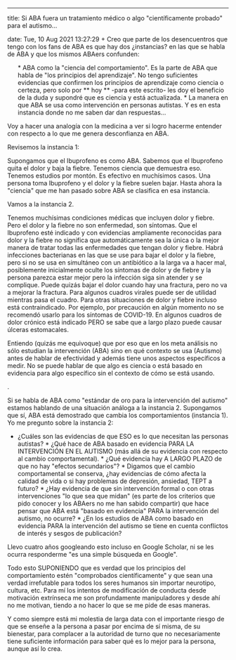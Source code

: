 ---

title: Si ABA fuera un tratamiento médico o algo "científicamente probado" para el autismo...

date: Tue, 10 Aug 2021 13:27:29 +
Creo que parte de los desencuentros que tengo con los fans de ABA es que hay dos ¿instancias? en las que se habla de ABA y que los mismos ABAers confunden:

<ol> * ABA como la "ciencia del comportamiento". Es la parte de ABA que habla de "los principios del aprendizaje". No tengo suficientes evidencias que confirmen los principios de aprendizaje como ciencia o certeza, pero solo por ** hoy ** -para este escrito- les doy el beneficio de la duda y supondré que es ciencia y está actualizada.  * La manera en que ABA se usa como intervención en personas autistas. Y es en esta instancia donde no me saben dar dan respuestas... </ol>



Voy a hacer una analogía con la medicina a ver si logro hacerme entender con respecto a lo que me genera desconfianza en ABA.

Revisemos la instancia 1:

Supongamos que el Ibuprofeno es como ABA. Sabemos que el Ibuprofeno quita el dolor y baja la fiebre. Tenemos ciencia que demuestra eso. Tenemos estudios por montón. Es efectivo en muchísimos casos. Una persona toma Ibuprofeno y el dolor y la fiebre suelen bajar. Hasta ahora la "ciencia" que me han pasado sobre ABA se clasifica en esa instancia. 

Vamos a la instancia 2. 

Tenemos muchísimas condiciones médicas que incluyen dolor y fiebre. Pero el dolor y la fiebre no son enfermedad, son síntomas. Que el Ibuprofeno esté indicado y con evidencias ampliamente reconocidas para dolor y la fiebre no significa que automáticamente sea la única o la mejor manera de tratar todas las enfermedades que tengan dolor y fiebre. Habrá infecciones bacterianas en las que se use para bajar el dolor y la fiebre, pero si no se usa en simultáneo con un antibiótico a la larga va a hacer mal, posiblemente inicialmente oculte los síntomas de dolor y de fiebre y la persona parezca estar mejor pero la infección siga sin atender y se complique. Puede quizás bajar el dolor cuando hay una fractura, pero no va a mejorar la fractura. Para algunos cuadros virales puede ser de utilidad mientras pasa el cuadro. Para otras situaciones de dolor y fiebre incluso está contraindicado. Por ejemplo, por precaución en algún momento no se recomendó usarlo para los síntomas de COVID-19.  En algunos cuadros de dolor crónico está indicado PERO se sabe que a largo plazo puede causar úlceras estomacales. 

Entiendo (quizás me equivoque) que por eso que en los meta análisis no sólo estudian la intervención (ABA) sino en qué contexto se usa (Autismo) antes de hablar de efectividad y además tiene unos aspectos específicos a medir. No se puede hablar de que algo es ciencia o está basado en evidencia para algo específico sin el contexto de cómo se está usando.

.

Si se habla de ABA como "estándar de oro para la intervención del autismo" estamos hablando de una situación análoga a la instancia 2. Supongamos que sí, ABA está demostrado que cambia los comportamientos (instancia 1). Yo me pregunto sobre la instancia 2:

  * ¿Cuáles son las evidencias de que ESO es lo que necesitan las personas autistas?   * ¿Qué hace de ABA basado en evidencia PARA LA INTERVENCIÓN EN EL AUTISMO (más allá de su evidencia con respecto al cambio comportamental).   * ¿Qué evidencia hay A LARGO PLAZO de que no hay "efectos secundarios"?   * Digamos que el cambio comportamental se conserva, ¿hay evidencias de cómo afecta la calidad de vida o si hay problemas de depresión, ansiedad, TEPT a futuro?  * ¿Hay evidencia de que sin intervención formal o con otras intervenciones "lo que sea que midan" (es parte de los criterios que pido conocer y los ABAers no me han sabido compartir) que hace pensar que ABA está "basado en evidencia" PARA la intervención del autismo, no ocurre?   * ¿En los estudios de ABA como basado en evidencia PARA la intervención del autismo se tiene en cuenta conflictos de interés y sesgos de publicación?   

Llevo cuatro años googleando esto incluso en Google Scholar, ni se les ocurra responderme "es una simple búsqueda en Google".

Todo esto SUPONIENDO que es verdad que los principios del comportamiento estén "comprobados científicamente" y que sean una verdad irrefutable para todos los seres humanos sin importar neurotipo, cultura, etc. Para mí los intentos de modificación de conducta desde motivación extrínseca me son profundamente manipuladores y desde ahí no me motivan, tiendo a no hacer lo que se me pide de esas maneras. 

Y como siempre está mi molestia de larga data con el importante riesgo de que se enseñe a la persona a pasar por encima de sí misma, de su bienestar, para complacer a la autoridad de turno que no necesariamente tiene suficiente información para saber qué es lo mejor para la persona, aunque así lo crea.

